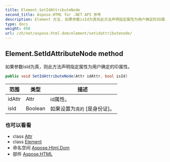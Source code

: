 ```yaml
---
title: Element.SetIdAttributeNode
second_title: Aspose.HTML for .NET API 参考
description: Element 方法. 如果参数isId为真则此方法声明指定属性为用户确定的ID属性
type: docs
weight: 450
url: /zh/net/aspose.html.dom/element/setidattributenode/
---
```

## Element.SetIdAttributeNode method

如果参数isId为真，则此方法声明指定属性为用户确定的ID属性。

```csharp
public void SetIdAttributeNode(Attr idAttr, bool isId)
```

| 范围 | 类型 | 描述 |
| --- | --- | --- |
| idAttr | Attr | id属性。 |
| isId | Boolean | 如果设置为`真的` [是身份证]。 |

### 也可以看看

* class [Attr](../../attr/)
* class [Element](../)
* 命名空间 [Aspose.Html.Dom](../../element/)
* 部件 [Aspose.HTML](../../../)


